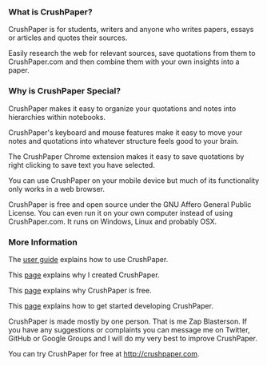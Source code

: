 <!---
Copyright 2015 CrushPaper.com.

This file is part of CrushPaper.

CrushPaper is free software: you can redistribute it and/or modify
it under the terms of version 3 of the GNU Affero General Public
License as published by the Free Software Foundation.

CrushPaper is distributed in the hope that it will be useful,
but WITHOUT ANY WARRANTY; without even the implied warranty of
MERCHANTABILITY or FITNESS FOR A PARTICULAR PURPOSE.  See the
GNU Affero General Public License for more details.

You should have received a copy of the GNU Affero General Public License
along with CrushPaper.  If not, see <http://www.gnu.org/licenses/>.
--->

### What is CrushPaper?
CrushPaper is for students, writers and anyone who writes papers, essays or articles and quotes their sources.

Easily research the web for relevant sources, save quotations from them to CrushPaper.com and then combine them with your own insights into a paper. 

### Why is CrushPaper Special?
CrushPaper makes it easy to organize your quotations and notes into hierarchies within notebooks.

CrushPaper's keyboard and mouse features make it easy to move your notes and quotations into whatever structure feels good to your brain. 

The CrushPaper Chrome extension makes it easy to save quotations by right clicking to save text you have selected.

You can use CrushPaper on your mobile device but much of its functionality only works in a web browser.
  
CrushPaper is free and open source under the GNU Affero General Public License. You can even run it on your own computer instead of using CrushPaper.com. It runs on Windows, Linux and probably OSX.

### More Information
The [user guide](doc/User-Guide.md) explains how to use CrushPaper.

This [page](doc/Why-I-Created-CrushPaper.md) explains why I created CrushPaper.

This [page](doc/Why-CrushPaper-Is-Free.md) explains why CrushPaper is free.

This [page](doc/Get-Started-Coding.md) explains how to get started developing CrushPaper.

CrushPaper is made mostly by one person. That is me Zap Blasterson. If you have any suggestions or complaints you can message me on Twitter, GitHub or Google Groups and I will do my very best to improve CrushPaper.

You can try CrushPaper for free at http://crushpaper.com.

